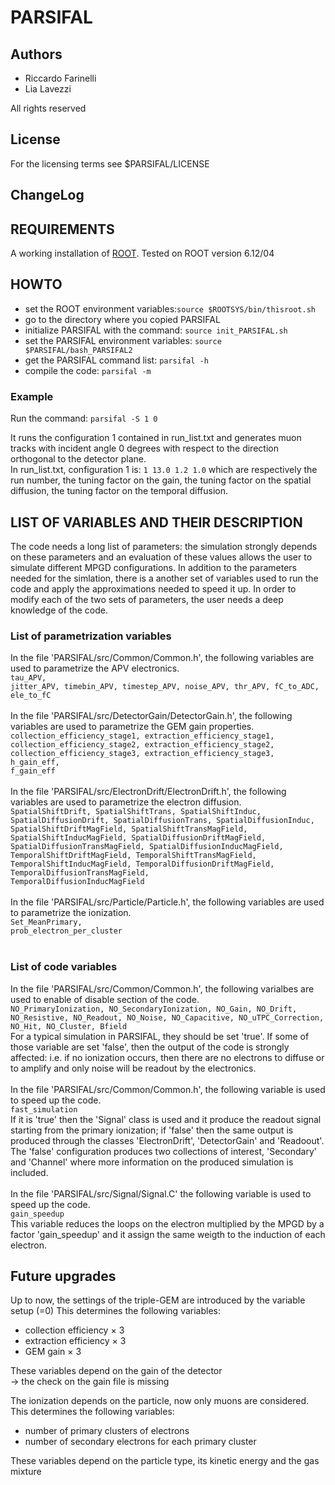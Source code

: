 # PARSIFAL

## Authors
<ul>
<li>Riccardo Farinelli <rfarinelli@fe.infn.it></li>
<li>Lia Lavezzi        <lia.lavezzi@to.infn.it></li>
</ul>
All rights reserved

## License
For the licensing terms see $PARSIFAL/LICENSE

## ChangeLog

## REQUIREMENTS
A working installation of <a href="http::/root.cern.ch">ROOT</a>. Tested on ROOT version 6.12/04

## HOWTO
<ul>
<li> set the ROOT environment variables:<code>source $ROOTSYS/bin/thisroot.sh</code></li>
<li> go to the directory where you copied PARSIFAL</li>
<li> initialize PARSIFAL with the command: <code>source init_PARSIFAL.sh</code></li>
<li> set the PARSIFAL environment variables: <code>source $PARSIFAL/bash_PARSIFAL2</code></li>
<li> get the PARSIFAL command list: <code>parsifal -h</code></li>
<li> compile the code: <code>parsifal -m</code></li>
</ul>

### Example
Run the command: <code>parsifal -S 1 0 </code></br>

It runs the configuration 1 contained in run_list.txt and generates muon tracks with incident angle 0 degrees with respect to the direction orthogonal to the detector plane. </br>
In run_list.txt, configuration 1 is:
<code>1 13.0 1.2 1.0</code>
which are respectively the run number, the tuning factor on the gain, the tuning factor on the spatial diffusion, the tuning factor on the temporal diffusion.

## LIST OF VARIABLES AND THEIR DESCRIPTION
The code needs a long list of parameters: the simulation strongly depends on these parameters and an evaluation of these values allows the user to simulate different MPGD configurations. In addition to the parameters needed for the simlation, there is a another set of variables used to run the code and apply the approximations needed to speed it up. In order to modify each of the two sets of parameters, the user needs a deep knowledge of the code.

### List of parametrization variables 
In the file 'PARSIFAL/src/Common/Common.h', the following variables are used to parametrize the APV electronics.</br>
<code>tau_APV, jitter_APV, timebin_APV, timestep_APV, noise_APV, thr_APV, fC_to_ADC, ele_to_fC </code></br>
</br>
In the file 'PARSIFAL/src/DetectorGain/DetectorGain.h', the following variables are used to parametrize the GEM gain properties.</br>
<code>collection_efficiency_stage1, extraction_efficiency_stage1, collection_efficiency_stage2, extraction_efficiency_stage2, collection_efficiency_stage3, extraction_efficiency_stage3, h_gain_eff, f_gain_eff </code></br>
</br>
In the file 'PARSIFAL/src/ElectronDrift/ElectronDrift.h', the following variables are used to parametrize the electron diffusion.</br>
<code>SpatialShiftDrift, SpatialShiftTrans, SpatialShiftInduc, SpatialDiffusionDrift, SpatialDiffusionTrans, SpatialDiffusionInduc, SpatialShiftDriftMagField, SpatialShiftTransMagField, SpatialShiftInducMagField, SpatialDiffusionDriftMagField, SpatialDiffusionTransMagField, SpatialDiffusionInducMagField, TemporalShiftDriftMagField, TemporalShiftTransMagField, TemporalShiftInducMagField, TemporalDiffusionDriftMagField, TemporalDiffusionTransMagField, TemporalDiffusionInducMagField</code></br>
</br>
In the file 'PARSIFAL/src/Particle/Particle.h', the following variables are used to parametrize the ionization.</br>
<code>Set_MeanPrimary, prob_electron_per_cluster</code></br>
</br>

### List of code variables 
In the file 'PARSIFAL/src/Common/Common.h', the following varialbes are used to enable of disable section of the code.</br> 
<code>NO_PrimaryIonization, NO_SecondaryIonization, NO_Gain, NO_Drift, NO_Resistive, NO_Readout, NO_Noise, NO_Capacitive, NO_uTPC_Correction, NO_Hit, NO_Cluster, Bfield</code></br>
For a typical simulation in PARSIFAL, they should be set 'true'. If some of those variable are set 'false', then the output of the code is strongly affected: i.e. if no ionization occurs, then there are no electrons to diffuse or to amplify and only noise will be readout by the electronics.</br>
</br>
In the file 'PARSIFAL/src/Common/Common.h', the following variable is used to speed up the code.</br>
<code>fast_simulation</code></br>
If it is 'true' then the 'Signal' class is used and it produce the readout signal starting from the primary ionization; if 'false' then the same output is produced through the classes 'ElectronDrift', 'DetectorGain' and 'Readoout'. The 'false' configuration produces two collections of interest, 'Secondary' and 'Channel' where more information on the produced simulation is included.</br>
</br>
In the file 'PARSIFAL/src/Signal/Signal.C' the following variable is used to speed up the code.</br>
<code>gain_speedup</code></br>
This variable reduces the loops on the electron multiplied by the MPGD by a factor 'gain_speedup' and it assign the same weigth to the induction of each electron.</br>

## Future upgrades
Up to now, the settings of the triple-GEM are introduced by the variable setup (=0)
This determines the following variables:
<ul>
<li> collection efficiency &times 3</li>
<li> extraction efficiency &times 3</li>
<li> GEM gain &times 3</li>
</ul> 
These variables depend on the gain of the detector </br>
&rarr; the check on the gain file is missing

The ionization depends on the particle, now only muons are considered. </br>
This determines the following variables:
<ul>
<li> number of primary clusters of electrons</li>
<li> number of secondary electrons for each primary cluster</li>
</ul>
These variables depend on the particle type, its kinetic energy and the gas mixture
